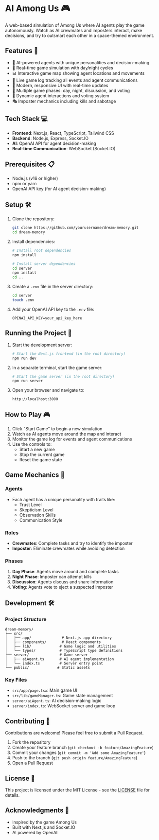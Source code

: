 # AI Among Us 🎮

A web-based simulation of Among Us where AI agents play the game autonomously. Watch as AI crewmates and imposters interact, make decisions, and try to outsmart each other in a space-themed environment.

## Features 🌟

- 🤖 AI-powered agents with unique personalities and decision-making
- 🎯 Real-time game simulation with day/night cycles
- 📊 Interactive game map showing agent locations and movements
- 📝 Live game log tracking all events and agent communications
- 🎨 Modern, responsive UI with real-time updates
- 🔄 Multiple game phases: day, night, discussion, and voting
- 👥 Dynamic agent interactions and voting system
- 🎭 Imposter mechanics including kills and sabotage

## Tech Stack 💻

- **Frontend**: Next.js, React, TypeScript, Tailwind CSS
- **Backend**: Node.js, Express, Socket.IO
- **AI**: OpenAI API for agent decision-making
- **Real-time Communication**: WebSocket (Socket.IO)

## Prerequisites 📋

- Node.js (v16 or higher)
- npm or yarn
- OpenAI API key (for AI agent decision-making)

## Setup 🛠️

1. Clone the repository:

   ```bash
   git clone https://github.com/yourusername/dream-memory.git
   cd dream-memory
   ```

2. Install dependencies:

   ```bash
   # Install root dependencies
   npm install

   # Install server dependencies
   cd server
   npm install
   cd ..
   ```

3. Create a `.env` file in the server directory:

   ```bash
   cd server
   touch .env
   ```

4. Add your OpenAI API key to the `.env` file:
   ```
   OPENAI_API_KEY=your_api_key_here
   ```

## Running the Project 🚀

1. Start the development server:

   ```bash
   # Start the Next.js frontend (in the root directory)
   npm run dev
   ```

2. In a separate terminal, start the game server:

   ```bash
   # Start the game server (in the root directory)
   npm run server
   ```

3. Open your browser and navigate to:
   ```
   http://localhost:3000
   ```

## How to Play 🎮

1. Click "Start Game" to begin a new simulation
2. Watch as AI agents move around the map and interact
3. Monitor the game log for events and agent communications
4. Use the controls to:
   - Start a new game
   - Stop the current game
   - Reset the game state

## Game Mechanics 🎲

### Agents

- Each agent has a unique personality with traits like:
  - Trust Level
  - Skepticism Level
  - Observation Skills
  - Communication Style

### Roles

- **Crewmates**: Complete tasks and try to identify the imposter
- **Imposter**: Eliminate crewmates while avoiding detection

### Phases

1. **Day Phase**: Agents move around and complete tasks
2. **Night Phase**: Imposter can attempt kills
3. **Discussion**: Agents discuss and share information
4. **Voting**: Agents vote to eject a suspected imposter

## Development 🛠️

### Project Structure

```
dream-memory/
├── src/
│   ├── app/              # Next.js app directory
│   ├── components/       # React components
│   ├── lib/             # Game logic and utilities
│   └── types/           # TypeScript type definitions
├── server/              # Game server
│   ├── aiAgent.ts       # AI agent implementation
│   └── index.ts         # Server entry point
└── public/             # Static assets
```

### Key Files

- `src/app/page.tsx`: Main game UI
- `src/lib/gameManager.ts`: Game state management
- `server/aiAgent.ts`: AI decision-making logic
- `server/index.ts`: WebSocket server and game loop

## Contributing 🤝

Contributions are welcome! Please feel free to submit a Pull Request.

1. Fork the repository
2. Create your feature branch (`git checkout -b feature/AmazingFeature`)
3. Commit your changes (`git commit -m 'Add some AmazingFeature'`)
4. Push to the branch (`git push origin feature/AmazingFeature`)
5. Open a Pull Request

## License 📄

This project is licensed under the MIT License - see the [LICENSE](LICENSE) file for details.

## Acknowledgments 🙏

- Inspired by the game Among Us
- Built with Next.js and Socket.IO
- AI powered by OpenAI
